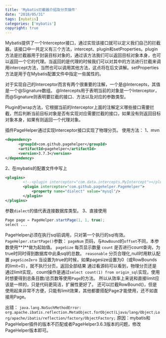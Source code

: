 ```yaml
---
title: 'Mybatis拦截器介绍及分页插件'
date: "2018/05/31"
tags: [mybatis]
categories: ['mybatis']
copyright: true
---
```

Mybatis提供了一个Interceptor接口，通过实现该接口就可以定义我们自己的拦截器。该接口中一共定义有三个方法，intercept、plugin和setProperties。plugin方法是拦截器用于封装目标对象的，通过该方法我们可以返回目标对象本身，也可以返回一个它的代理。当返回的是代理的时候我们可以对其中的方法进行拦截来调用intercept方法，当然也可以调用其他方法，这点将在后文讲解。setProperties方法是用于在Mybatis配置文件中指定一些属性的。

对于实现自己的Interceptor而言有两个很重要的注解，一个是@Intercepts，其值是一个@Signature数组。
@Intercepts用于表明当前的对象是一个Interceptor，而@Signature则表明要拦截的接口、方法以及对应的参数类型。

Plugin的wrap方法，它根据当前的Interceptor上面的注解定义哪些接口需要拦截，然后判断当前目标对象是否有实现对应需要拦截的接口，如果没有则返回目标对象本身，如果有则返回一个代理对象。

插件PageHelper通过实现Interceptor接口实现了物理分页。
使用方法：
1、mvn
```xml
<dependency>
      <groupId>com.github.pagehelper</groupId>
      <artifactId>pagehelper</artifactId>
      <version>3.7.3</version>
</dependency>
```
2、在mybatis的配置文件中写上
```xml
<plugins>
        <!--<plugin interceptor="com.data.intercepts.MyIntercept"></plugin>-->
        <plugin interceptor="com.github.pagehelper.PageHelper">
            <property name="dialect" value="mysql"/>
        </plugin>
</plugins>
```
参数`dialect`的值代表连接数据库类型。
3、直接使用
```java
Page page = PageHelper.startPage(1, 1, true);
select ...
```
PageHelper必须在执行sql前调用，只对第一个执行的sql有效。
`PageHelper.startPage()`参数：
`pageNum` 页码，与`RowBound`的`offset`不同，本参数使用**_1_**做为起始值。
`pageSize` 每页显示数量
`count` 是否进行count查询，为true时同时得到数据库中此条sql的总数。
`reasonable` 分页合理化,null时用默认配置
`pageSizeZero` 当设置为true的时候，如果pagesize设置为0（或RowBounds的limit=0），就不执行分页，返回全部结果
通过看源码可以看到，物理分页还是通过limit实现，
count操作是通过`select count(1) from origin_sql`实现，使用时想要得到总条目数/总页数等使用`Page`的方法。
所以从效率上来说和直接limit应该是一样的，只是代码更简洁，扩展性更好了。
还可以拦截RowBound()，但是使用起来非常不方便，只能有limit效果，其他都要搭配Page才能使用，还不如直接用Page。

出错：
`java.lang.NoSuchMethodError: org.apache.ibatis.reflection.MetaObject.forObject(Ljava/lang/Object;Lorg/apache/ibatis/reflection/factory/ObjectFactory;`
原因：mybatis和PageHelper插件的版本不匹配或者PageHelper3.6.3版本的问题，修改PageHelper版本即可。